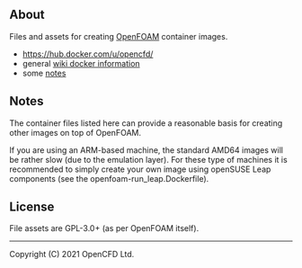 ## About

Files and assets for creating
[OpenFOAM](https://www.openfoam.com) container images.

- https://hub.docker.com/u/opencfd/
- general [wiki docker information][wiki-docker]
- some [notes][wiki-notes]


## Notes

The container files listed here can provide a reasonable basis for
creating other images on top of OpenFOAM.

If you are using an ARM-based machine, the standard AMD64 images will
be rather slow (due to the emulation layer). For these type of
machines it is recommended to simply create your own image using
openSUSE Leap components (see the openfoam-run_leap.Dockerfile).


## License

File assets are GPL-3.0+ (as per OpenFOAM itself).


---
Copyright (C) 2021 OpenCFD Ltd.

[wiki-docker]: https://develop.openfoam.com/Development/openfoam/-/wikis/precompiled/docker
[wiki-notes]: https://develop.openfoam.com/packaging/containers/-/wikis/home
